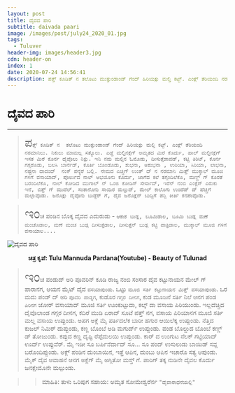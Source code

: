```yaml
---
layout: post
title: ದೈವದ ಪಾರಿ
subtitle: daivada paari
image: /images/post/july24_2020_01.jpg
tags:
  - Tuluver
header-img: images/header3.jpg
cdn: header-on
index: 1
date: 2020-07-24 14:56:41
description: ಪತ್ತ್ ಕೂಡಿತ್ ನ ತಲೊಟು ಮುತ್ತುಂಡಾಂಡ್ ಗೆಂದ್ ಹಿರಿಯಕ್ಲು ಮಲ್ತಿ ಕಟ್ಟ್. ಎಂಕ್ಲ್ ತೆರಿಯಂದಿ ನರಮಾನಿಲು. 
---
```


# ದೈವದ ಪಾರಿ
***

> <span style='font-size: xx-large;'>`ಪ`</span>`ತ್ತ್ ಕೂಡಿತ್ ನ  ತಲೊಟು ಮುತ್ತುಂಡಾಂಡ್ ಗೆಂದ್ ಹಿರಿಯಕ್ಲು ಮಲ್ತಿ ಕಟ್ಟ್. ಎಂಕ್ಲ್ ತೆರಿಯಂದಿ ನರಮಾನಿಲು. ನಿಕುಲು ಮಾಮಲ್ಲ ಸತ್ಯೊಲು. ಎಡ್ಡೆ ಮಲ್ತಿನಕ್ಲೆಗ್ ಅಮೃತದ ಮಿರೆ ಕೊರ್ದು, ಹಾಲ್ ಮಲ್ತಿನಕ್ಲೆಗ್ ಇಸತ ಮಿರೆ ಕೊರ್ನ ದೈವೊಲು ನಿಕ್ಲು. ಇನಿ ನಮ ಮಲ್ತಿನ ಓಮೊಡು, ದೀಸುತ್ತೆಡಾವಡ್, ಕಟ್ಟಿ ತಿರಿಟ್, ಕೊರ್ನ ಗಗ್ಗರೊಡು, ಬಲಸಿ ಬಾರ್ನೆಡ್, ಕೊರ್ತಿ ಬೊಂಡೊಡು, ಶುಭನಾ, ಅಶುಭನಾ , ಉರಿಯಾ, ಸಿರಿಯಾ, ಲಾಭನಾ, ನಷ್ಟನಾ ದಾದಂದ್  ನಂಕ್ ಪನ್ಯೆರೆ ಬಲ್ಲಿ. ನೇಮದ ಎಚ್ಚಿಗ್ ಉಂತ್ ದ್ ನ ನರಮಾನಿ ಮಿತ್ತ್ ಮುಕ್ಕಾಲ್ ಮೂಜಿ ಗಳಿಗೆ ವಸಾಯಾದ್, ಪೊರ್ಲುದ ನಾಲ್ ಅಭಯೊನು ಕೊರ್ದು, ಜಾಗೆದ ಕಲೆ ತಗ್ಗಂದಿಲೆಕೊ, ಮಣ್ಣ್ ಗ್ ಕೊರತೆ ಬರಂದಿಲೆಕೊ, ನಾಲ್ ಕೋಡಿದ ಮುಗಾಲ್ ನ್ ಒಂಜಿ ಕೋಡಿಗ್ ಸೇರ್ಸಾದ್, ಇರೆನ್ ನಂಬಿ ಎಂಕ್ಲೆಗ್ ಎರುಕು ಇನೆ, ಬಿತ್ತ್ ಗ್ ಮುದೆಲ್, ಸಂತಾನೊನು ಸಾಯಿರ ಮಲ್ತುದ್, ಮೇಲ್ ಕಾಲೊಗು ಉಂದೆಡ್ ದ್ ಹೆಚ್ಚಿಗೆ ಮಲ್ಪಾವೊಡು. ಜನೊಕ್ಲು ದೈವೊನು ಬುಡ್ಜೆರ್ ಗೆ, ದೈವ ಜನೊಕ್ಲೆನ್ ಬುಡ್ಜಿಗೆ ಪನ್ಪಿ ಕೀರ್ತಿ ಕನಪಾವೊಡು.` 

> <span style='font-size: xx-large;'>ಇಂ</span>ಚ ಪಂಡಿನ ಬೊಕ್ಕ ದೈವದ ಎದುರುಡು - 
> `ಆಕಾಶ ಬುಡ್ಲ, ಬೂಮಿಡಾಲ, ಬೂಮಿ ಬುಡ್ಲ ಮಣೆ ಮಂಚೊಡಾಲ, ಮಣೆ ಮಂಚ ಬುಡ್ಲ ದೀಸುತ್ತೆಡಾಲ, ದೀಸುತ್ತೆನ್ ಬುಡ್ಲ ಕಟ್ಟಿ ಪಾತ್ರಿಡಾಲ, ಮುಕ್ಕಾಲ್ ಮೂಜಿ ಗಳಿಗೆ ವಸಾಯಾಲ....` 

![ದೈವದ ಪಾರಿ](/images/post/july24_2020_01.jpg "ದೈವದ ಪಾರಿ")

**<center>ಚಿತ್ರ ಕೃಪೆ: Tulu Mannuda Pardana(Youtube) - Beauty of Tulunad</center>**

> <span style='font-size: xx-large;'>ಇಂ</span>ಚ ಪಂಡುದ್ ಅರಿ ಪೂವರಿನ್ ಕೂಡಿ ರಾಜ್ಯ ನಂಬಿ ಸಂಸಾರ ದೈವ ಕಟ್ಟುನಾಯನ ಮೇಲ್ ಗ್ ಪಾರಾನಗ, ಆಯನ ಮೈಟ್ ದೈವ `ವಸಯಾಪುಂಡು`. ಒಟ್ಟು `ಮೂಜಿ ಸರ್ತಿ ಕಟ್ಟುನಾಯನ ಮಿತ್ತ್ ವಸಯಾಪುಂಡು`. ಒರ ಮದು ಪಂಡ್ ದ್ ಅರಿ `ಪೂವರಿ ಪಾಡ್ನಗ`, ಕುಡೊರ `ಗಗ್ಗರ ದೀನಗ`, ಕುಡ ಮೂಜನೆ ಸರ್ತಿ ನಿಲೆ ಆನಗ ಪಂಡ `ಪಿರಿನಗ` ಜೋರ್ ವಸಾಯಾದ್ ಮೂಜಿ ಸರ್ತಿ ಊಂಕುಟ್ಟುದಾ, ಕಲ್ಕ್ ದಾ ವಸಾಯ ಪಿರಿಯುಂಡು. ಇಲ್ಲದೆಚ್ಚಿದ ದೈವೊಲಾಂಡ ಗಗ್ಗರ ದೀನಗ, ಕದಿರೆ ಮುಡಿ ಏರಾದ್ ಸೂಟೆ ಪತ್ತ್ ನಗ, ವಸಾಯ ಪಿರಿಯಾನಗ ಮೂಜಿ ಸರ್ತಿ ಮಲ್ಲ ವಸಾಯ ಉಪ್ಪುಂಡು. ಅಪಗ ಅಕ್ಲೆ ಮೈ ಪರ್ತಿದಲೆಕ ಬಾರೀ ಹಗುರ ಆಯಿಲೆಕ್ಕ ಉಪ್ಪುಂಡು. ನೆತ್ತಿದ ಕುಜಲ್ ನಿಮಿರ್ ದುಪ್ಪುಂಡು, ಕಣ್ಣ ಬೊಂಬೆ ಅಡಿ ಮಗುರ್ದ್ ಉಪ್ಪುಂಡು. ಪಂಡ ಬೊಲ್ದುದ ಬೊಂಬೆ ಕಣ್ಣ್ ಡ್ ತೋಜುಂಡು. ಕಪ್ಪುದ ಕಣ್ಣ ದೃಷ್ಟಿ ರೆಪ್ಪೆದುಲಯಿ ಉಪ್ಪುಂಡು. ಕಾರ್ ದ ಉಂಗುಟ ನೆಲಕ್ ಗಟ್ಟಿಯಾದ್ ಊರ್ದ್ ಉಪ್ಪುವೆರ್. ಮೈ ಇಡೀ ಸೂ ಬರ್ಪಿನೆರ್ದಾದ್ ಸೂ... ಸೂ ಪಂದ್ ಉಸುಲುಡು ಬಾಯಿಡ್ ಸವ್ದ ಬರೊಂದಿಪ್ಪುಂಡು. ಅಕ್ಲ್ ಪಂಡಿನ ದುಂಬಾಯಿನ, ಇತ್ತೆ ಆಪಿನ, ದುಂಬು ಆಪಿನ ಇಚಾರೊ ಸತ್ಯ ಆಪುಂಡು. ಮೈಕ್ ದೈವ ಆವಾಹನೆ ಆನಗ ಅಕ್ಲೆಗ್ ಮೈ ಅಗ್ಗಿತೋ ಮಸ್ತ್ ಗೆ. ಪಾರಿಗ್ ತಕ್ಕ ನುಡಿನೇ ದೈವಲ ಕೊರ್ದು ಜನಕ್ಷೇಮೊನೇ ಮಲ್ಪುಂಡು. 

>> ಮಾಹಿತಿ: ತುಳು ಒರಿಪುಗ
>> ಸಹಾಯ: ಅಮೃತ ಸೋಮೇಶ್ವರೆರ್ನ `"ದೈವಾರಾಧನೆಯಲ್ಲಿ"`
